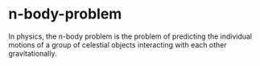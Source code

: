 # n-body-problem
In physics, the n-body problem is the problem of predicting the individual motions of a group of celestial objects interacting with each other gravitationally.
